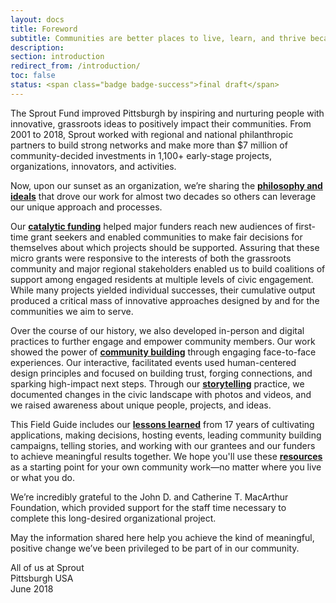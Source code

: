 ```yaml
---
layout: docs
title: Foreword
subtitle: Communities are better places to live, learn, and thrive because of the people and ideas supported by The Sprout Fund.
description:
section: introduction
redirect_from: /introduction/
toc: false
status: <span class="badge badge-success">final draft</span>
---
```


The Sprout Fund improved Pittsburgh by inspiring and nurturing people with innovative, grassroots ideas to positively impact their communities. From 2001 to 2018, Sprout worked with regional and national philanthropic partners to build strong networks and make more than $7 million of community-decided investments in 1,100+ early-stage projects, organizations, innovators, and activities.

Now, upon our sunset as an organization, we’re sharing the [**philosophy and ideals**](../philosophy-ideals/) that drove our work for almost two decades so others can leverage our unique approach and processes.

Our [**catalytic funding**](/catalytic-funding/) helped major funders reach new audiences of first-time grant seekers and enabled communities to make fair decisions for themselves about which projects should be supported. Assuring that these micro grants were responsive to the interests of both the grassroots community and major regional stakeholders enabled us to build coalitions of support among engaged residents at multiple levels of civic engagement. While many projects yielded individual successes, their cumulative output produced a critical mass of innovative approaches designed by and for the communities we aim to serve.

Over the course of our history, we also developed in-person and digital practices to further engage and empower community members. Our work showed the power of [**community building**](/community-building/) through engaging face-to-face experiences. Our interactive, facilitated events used human-centered design principles and focused on building trust, forging connections, and sparking high-impact next steps. Through our [**storytelling**](/storytelling/) practice, we documented changes in the civic landscape with photos and videos, and we raised awareness about unique people, projects, and ideas. 

This Field Guide includes our [**lessons learned**](/conclusion/lessons-learned/) from 17 years of cultivating applications, making decisions, hosting events, leading community building campaigns, telling stories, and working with our grantees and our funders to achieve meaningful results together. We hope you'll use these [**resources**](/resources/) as a starting point for your own community work—no matter where you live or what you do.

We’re incredibly grateful to the John D. and Catherine T. MacArthur Foundation, which provided support for the staff time necessary to complete this long-desired organizational project.

May the information shared here help you achieve the kind of meaningful, positive change we’ve been privileged to be part of in our community.

<p class="text-right font-italic">All of us at Sprout<br/>Pittsburgh USA<br/>June 2018</p>
